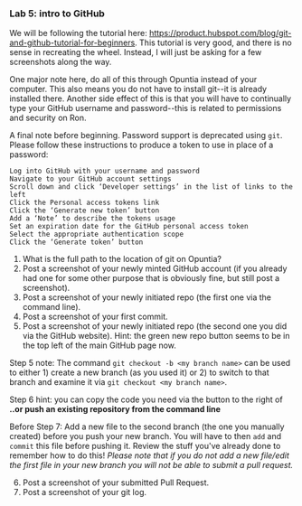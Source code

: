 ### Lab 5: intro to GitHub

We will be following the tutorial here: https://product.hubspot.com/blog/git-and-github-tutorial-for-beginners. This tutorial is very good, and there is no sense in recreating the wheel. Instead, I will just be asking for a few screenshots along the way. 

One major note here, do all of this through Opuntia instead of your computer. This also means you do not have to install git--it is already installed there. Another side effect of this is that you will have to continually type your GitHub username and password--this is related to permissions and security on Ron.

A final note before beginning. Password support is deprecated using `git`. Please follow these instructions to produce a token to use in place of a password:

```
Log into GitHub with your username and password
Navigate to your GitHub account settings
Scroll down and click ‘Developer settings’ in the list of links to the left
Click the Personal access tokens link
Click the ‘Generate new token’ button
Add a ‘Note’ to describe the tokens usage
Set an expiration date for the GitHub personal access token
Select the appropriate authentication scope
Click the ‘Generate token’ button
```

1. What is the full path to the location of git on Opuntia?
2. Post a screenshot of your newly minted GitHub account (if you already had one for some other purpose that is obviously fine, but still post a screenshot).
3. Post a screenshot of your newly initiated repo (the first one via the command line).
4. Post a screenshot of your first commit.
5. Post a screenshot of your newly initiated repo (the second one you did via the GitHub website). Hint: the green new repo button seems to be in the top left of the main GitHub page now.

Step 5 note: The command `git checkout -b <my branch name>` can be used to either 1) create a new branch (as you used it) or 2) to switch to that branch and examine it via `git checkout <my branch name>`.

Step 6 hint: you can copy the code you need via the button to the right of **..or push an existing repository from the command line**

Before Step 7: Add a new file to the second branch (the one you manually created) before you push your new branch. You will have to then `add` and `commit` this file before pushing it. Review the stuff you've already done to remember how to do this! *Please note that if you do not add a new file/edit the first file in your new branch you will not be able to submit a pull request.*

6. Post a screenshot of your submitted Pull Request.
7. Post a screenshot of your git log.
